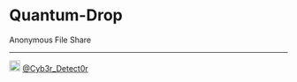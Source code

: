 # Quantum-Drop
Anonymous File Share  
  
----  
<img src="https://cdn.cdnlogo.com/logos/t/48/twitter.png" width="20px"> [@Cyb3r_Detect0r](https://twitter.com/Cyb3r_Detect0r)
